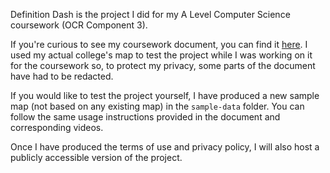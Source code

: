 Definition Dash is the project I did for my A Level Computer Science coursework (OCR Component 3).

If you're curious to see my coursework document, you can find it [here](https://drive.google.com/drive/folders/1TZDMiR4YFmcoBMSbNe27Hw3MF8uMsO2e?usp=drive_link).
I used my actual college's map to test the project while I was working on it for the coursework so, to protect my privacy, some parts of the document have had to be redacted.

If you would like to test the project yourself, I have produced a new sample map (not based on any existing map) in the `sample-data` folder.
You can follow the same usage instructions provided in the document and corresponding videos.

Once I have produced the terms of use and privacy policy, I will also host a publicly accessible version of the project.
